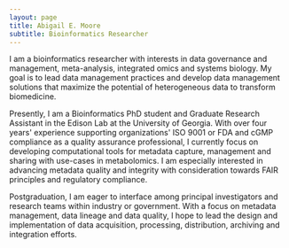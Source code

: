 ```yaml
---
layout: page
title: Abigail E. Moore
subtitle: Bioinformatics Researcher
---
```


I am a bioinformatics researcher with interests in data governance and management, meta-analysis, integrated omics and systems biology. My goal is to lead data management practices and develop data management solutions that maximize the potential of heterogeneous data to transform biomedicine. 

Presently, I am a Bioinformatics PhD student and Graduate Research Assistant in the Edison Lab at the University of Georgia. With over four years' experience supporting organizations' ISO 9001 or FDA and cGMP compliance as a quality assurance professional, I currently focus on developing computational tools for metadata capture, management and sharing with use-cases in metabolomics. I am especially interested in advancing metadata quality and integrity with consideration towards FAIR principles and regulatory compliance. 

Postgraduation, I am eager to interface among principal investigators and research teams within industry or government. With a focus on metadata management, data lineage and data quality, I hope to lead the design and implementation of data acquisition, processing, distribution, archiving and integration efforts.
